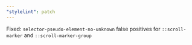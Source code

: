 ```yaml
---
"stylelint": patch
---
```


Fixed: `selector-pseudo-element-no-unknown` false positives for `::scroll-marker` and `::scroll-marker-group`
